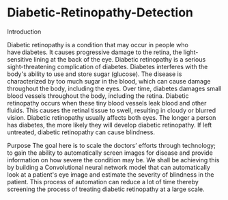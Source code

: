 # Diabetic-Retinopathy-Detection

Introduction

Diabetic retinopathy is a condition that may occur in people who have diabetes. It causes progressive damage to the retina, the light-sensitive lining at the back of the
eye. Diabetic retinopathy is a serious sight-threatening complication of diabetes. Diabetes interferes with the body's ability to use and store sugar (glucose). The disease is characterized by too much sugar in the blood, which can cause damage throughout the body, including the eyes. Over time, diabetes damages small blood vessels
throughout the body, including the retina. Diabetic retinopathy occurs when these tiny blood vessels leak blood and other fluids. This causes the retinal tissue to swell, resulting in cloudy or blurred vision. Diabetic retinopathy usually affects both eyes. The longer a person has diabetes, the more likely they will develop diabetic retinopathy. If left untreated, diabetic retinopathy can cause blindness.

Purpose
The goal here is to scale the doctors’ efforts through technology; to gain the ability to automatically screen images for disease and provide information on how severe the condition may be. We shall be achieving this by building a Convolutional neural network model that can automatically look at a patient's eye image and estimate the
severity of blindness in the patient. This process of automation can reduce a lot of time thereby screening the process of treating diabetic retinopathy at a large scale.

